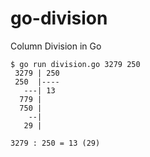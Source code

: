 # go-division

Column Division in Go

```console
$ go run division.go 3279 250
 3279 | 250
 250  |----
   ---| 13
  779 |
  750 |
    --|
   29 |

3279 : 250 = 13 (29)
```
